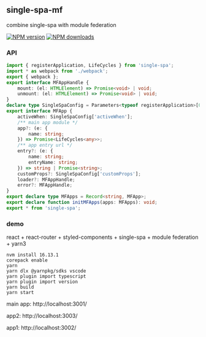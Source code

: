 ## single-spa-mf

combine single-spa with module federation

[![NPM version](https://badge.fury.io/js/single-spa-mf.png)](http://badge.fury.io/js/single-spa-mf)
[![NPM downloads](http://img.shields.io/npm/dm/single-spa-mf.svg)](https://npmjs.org/package/single-spa-mf)


### API

```ts
import { registerApplication, LifeCycles } from 'single-spa';
import * as webpack from './webpack';
export { webpack };
export interface MFAppHandle {
    mount: (el: HTMLElement) => Promise<void> | void;
    unmount: (el: HTMLElement) => Promise<void> | void;
}
declare type SingleSpaConfig = Parameters<typeof registerApplication>[0];
export interface MFApp {
    activeWhen: SingleSpaConfig['activeWhen'];
    /** main app module */
    app?: (e: {
        name: string;
    }) => Promise<LifeCycles<any>>;
    /** app entry url */
    entry?: (e: {
        name: string;
        entryName: string;
    }) => string | Promise<string>;
    customProps?: SingleSpaConfig['customProps'];
    loader?: MFAppHandle;
    error?: MFAppHandle;
}
export declare type MFApps = Record<string, MFApp>;
export declare function initMFApps(apps: MFApps): void;
export * from 'single-spa';

```

### demo

react + react-router + styled-components + single-spa + module federation + yarn3

```
nvm install 16.13.1
corepack enable
yarn
yarn dlx @yarnpkg/sdks vscode
yarn plugin import typescript
yarn plugin import version
yarn build
yarn start
```

main app: http://localhost:3001/

app2: http://localhost:3003/

app1: http://localhost:3002/